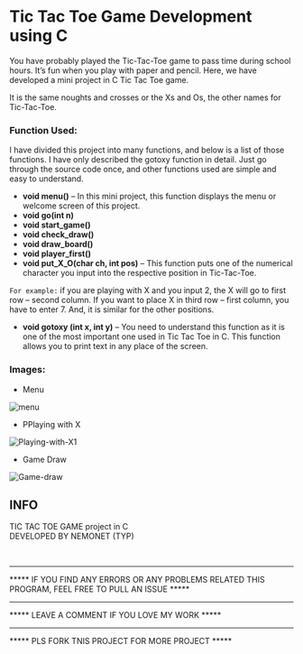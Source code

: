 # Tic Tac Toe Game Development using C

You have probably played the Tic-Tac-Toe game to pass time during school hours. It’s fun when you play with paper and pencil. Here, we have developed a mini project in C Tic Tac Toe game.

It is the same noughts and crosses or the Xs and Os, the other names for Tic-Tac-Toe.

### Function Used:

I have divided this project into many functions, and below is a list of those functions. 
I have only described the gotoxy function in detail. 
Just go through the source code once, and other functions used are simple and easy to understand.


- **void menu()** – In this mini project, this function displays the menu or welcome screen of this project. 
- **void go(int n)**
- **void start_game()**
- **void check_draw()**
- **void draw_board()**
- **void player_first()**
- **void put_X_O(char ch, int pos)** – This function puts one of the numerical character you input into the respective position in Tic-Tac-Toe. 

`For example:`
if you are playing with X and you input 2, the X will go to first row – second column. 
If you want to place X in third row – first column, you have to enter 7.
And, it is similar for the other positions.

- **void gotoxy (int x, int y)** – You need to understand this function as it is one of the most important one used in Tic Tac Toe in C.
  This function allows you to print text in any place of the screen. 

### Images:

- Menu

![menu](https://user-images.githubusercontent.com/79866006/233813434-7e21db30-c100-4df6-b323-a50a7352a979.png)

- PPlaying with X

![Playing-with-X1](https://user-images.githubusercontent.com/79866006/233813448-d2ff3ac9-f4aa-4680-9497-e8775f0f78e3.png)

- Game Draw

![Game-draw](https://user-images.githubusercontent.com/79866006/233813454-5bb3e78e-350b-42a8-a97d-40becec90079.png)




<h2>
INFO
</h2>
<footer>
TIC TAC TOE GAME project in C

<br>
DEVELOPED BY NEMONET (TYP)

<br><hr>
***** IF YOU FIND ANY ERRORS OR ANY PROBLEMS RELATED THIS PROGRAM, FEEL FREE TO PULL AN ISSUE *****  

<hr>
***** LEAVE A COMMENT IF YOU LOVE MY WORK *****

<hr>
***** PLS FORK TNIS PROJECT FOR MORE PROJECT  *****

</footer>









